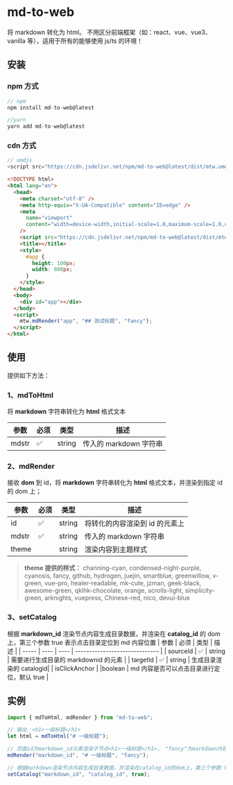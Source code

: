 # md-to-web

将 markdown 转化为 html。
不用区分前端框架（如：react、vue、vue3、vanilla 等），适用于所有的能够使用 js/ts 的环境！

## 安装

### npm 方式

```javascript
// npm
npm install md-to-web@latest

//yarn
yarn add md-to-web@latest
```

### cdn 方式

```javascript
// umdjs
<script src="https://cdn.jsdelivr.net/npm/md-to-web@latest/dist/mtw.umd.js"></script>
```

```html
<!DOCTYPE html>
<html lang="en">
  <head>
    <meta charset="utf-8" />
    <meta http-equiv="X-UA-Compatible" content="IE=edge" />
    <meta
      name="viewport"
      content="width=device-width,initial-scale=1.0,maximum-scale=1.0,user-scalable=0"
    />
    <script src="https://cdn.jsdelivr.net/npm/md-to-web@latest/dist/mtw.umd.js"></script>
    <title></title>
    <style>
      #app {
        height: 100px;
        width: 800px;
      }
    </style>
  </head>
  <body>
    <div id="app"></div>
  </body>
  <script>
    mtw.mdRender("app", "## 测试标题", "fancy");
  </script>
</html>
```

## 使用

提供如下方法：

### 1、mdToHtml

将 **markdown** 字符串转化为 **html** 格式文本

| 参数  | 必须 | 类型   | 描述                   |
| ----- | ---- | ------ | ---------------------- |
| mdstr | ✅   | string | 传入的 markdown 字符串 |

### 2、mdRender

接收 **dom** 到 id，将 **markdown** 字符串转化为 **html** 格式文本，并渲染到指定 id 的 dom 上；

| 参数  | 必须 | 类型   | 描述                           |
| ----- | ---- | ------ | ------------------------------ |
| id    | ✅   | string | 将转化的内容渲染到 id 的元素上 |
| mdstr | ✅   | string | 传入的 markdown 字符串         |
| theme |      | string | 渲染内容到主题样式             |

> **theme 提供的样式：**
> channing-cyan,
> condensed-night-purple,
> cyanosis,
> fancy,
> github,
> hydrogen,
> juejin,
> smartblue,
> greenwillow,
> v-green,
> vue-pro,
> healer-readable,
> mk-cute,
> jzman,
> geek-black,
> awesome-green,
> qklhk-chocolate,
> orange,
> scrolls-light,
> simplicity-green,
> arknights,
> vuepress,
> Chinese-red,
> nico,
> devui-blue

### 3、setCatalog

根据 **markdown_id** 渲染节点内容生成目录数据，并渲染在 **catalog_id** 的 dom 上，第三个参数 true 表示点击目录定位到 md 内容位置
| 参数 | 必须 | 类型 | 描述 |
| ----- | ---- | ---- | ------------------------------ |
| sourceId | ✅ | string | 需要进行生成目录的 markdownid 的元素 |
| targetId | ✅ | string | 生成目录渲染的 catalogid|
| isClickAnchor | |boolean | md 内容是否可以点击目录进行定位，默认 true |

## 实例

```javascript
import { mdToHtml, mdRender } from "md-to-web";

// 输出：<h1>一级标题</h1>
let html = mdToHtml("# 一级标题");

// 页面id为markdown_id元素渲染子节点<h1>一级标题</h1>， "fancy"为markdown内容的主题样式
mdRender("markdown_id", "# 一级标题", "fancy");

// 根据markdown渲染节点内容生成目录数据，并渲染在catalog_id的dom上，第三个参数 true 表示点击目录项定位到md内容位置
setCatalog("markdown_id", "catalog_id", true);
```
